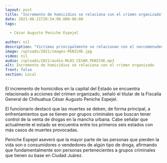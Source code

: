 ```yaml
---
layout: post
title: "Incremento de homicidios se relaciona con el crimen organizado"
date: 2021-06-21T20:54:00.000-06:00
tags:
  
  - César Augusto Peniche Espejel
  
author: nil
description: "Víctimas principalmente se relacionan con el narcomenudeo."
image: /uploads/2021/images-PENICHE.jpg
video: nil
audio: /uploads/2021/audio-ML03_CESAR_PENICHE.mp3
alt: Incremento de homicidios se relaciona con el crimen organizado
front: false
section: Local
---
```


El incremento de homicidios en la capital del Estado se encuentra relacionado a acciones del crimen organizado, señaló el titular de la Fiscalía General de Chihuahua César Augusto Peniche Espejel.

El funcionario destacó que las muertes se deben, de forma principal, a enfrentamientos que se tienen por grupos criminales que buscan tener control de la venta de drogas en la mancha urbana. Cabe señalar que actualmente el estado se encuentra entre los primeros seis estados con más casos de muertes provocadas.

Peniche Espejel aseveró que la mayor parte de las personas que pierden la vida son o consumidores o vendedores de algún tipo de droga, afirmando que fundamentalmente son personas pertenecientes a grupos criminales que tienen su base en Ciudad Juárez.
